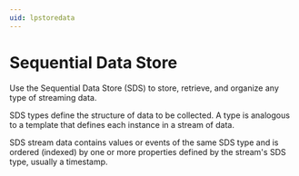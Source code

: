 ```yaml
---
uid: lpstoredata
---
```


# Sequential Data Store

Use the Sequential Data Store (SDS) to store, retrieve, and organize any type of streaming data. <!-- Angela Flores 6/10/21 - There is a logic jump from this sentence to the next sentence. There should be a connecting sentence that connects Types and Streams to SDS. Also what does "streaming data" or "data stream"? Suggested:  The Sequential Data Store (SDS) is streaming data storage that is optimized for storing sequential data, usually time-series, but can store anything that is indexed by an ordered sequence. Use the Sequential Data Store (SDS) to store, retrieve, and organize any type of streaming data in OCS. An SDS type defines the shape of a single measured event or object. A type gives structure to the data. For example, if you measure three things from a device at the same time such as longitute, latitude, and speed, then those three properties need to be included in the type. An SDS stream is a collection of ordered events, or a series of events, where each event is an instance of the type. -->

SDS types define the structure of data to be collected. A type is analogous to a template that defines each instance in a stream of data.

SDS stream data contains values or events of the same SDS type and is ordered (indexed) by one or more properties defined by the stream's SDS type, usually a timestamp. <!-- Angela Flores 6/10/21 The sentence above still has multiple instances of passive voice and is very difficult to understand. -->
